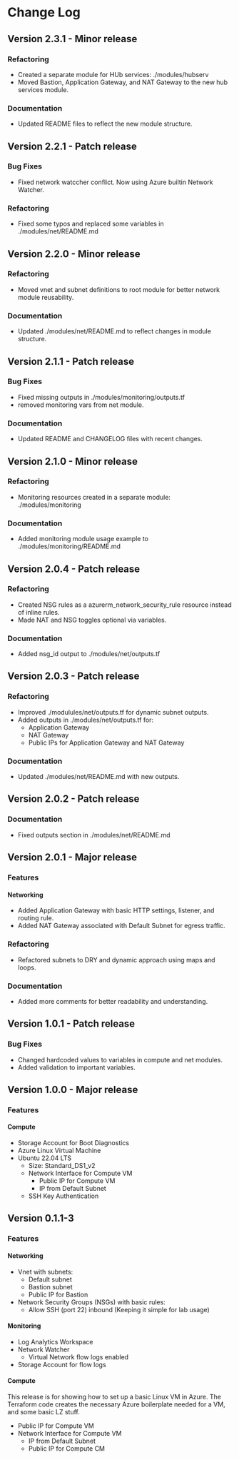 # Change Log

## Version 2.3.1 - Minor release

### Refactoring

- Created a separate module for HUb services: ./modules/hubserv
- Moved Bastion, Application Gateway, and NAT Gateway to the new hub services module.

### Documentation

- Updated README files to reflect the new module structure.

## Version 2.2.1 - Patch release

### Bug Fixes

- Fixed network watccher conflict. Now using Azure builtin Network Watcher.

### Refactoring

- Fixed some typos and replaced some variables in ./modules/net/README.md

## Version 2.2.0 - Minor release

### Refactoring

- Moved vnet and subnet definitions to root module for better network module reusability.

### Documentation

- Updated ./modules/net/README.md to reflect changes in module structure.

## Version 2.1.1 - Patch release

### Bug Fixes

- Fixed missing outputs in ./modules/monitoring/outputs.tf
- removed monitoring vars from net module.

### Documentation

- Updated README and CHANGELOG files with recent changes.

## Version 2.1.0 - Minor release

### Refactoring

- Monitoring resources created in a separate module: ./modules/monitoring

### Documentation

- Added monitoring module usage example to ./modules/monitoring/README.md

## Version 2.0.4 - Patch release

### Refactoring

- Created NSG rules as a azurerm_network_security_rule resource instead of inline rules.
- Made NAT and NSG toggles optional via variables.

### Documentation

- Added nsg_id output to ./modules/net/outputs.tf

## Version 2.0.3 - Patch release

### Refactoring

- Improved ./modulules/net/outputs.tf for dynamic subnet outputs.
- Added outputs in ./modules/net/outputs.tf for:
  - Application Gateway
  - NAT Gateway
  - Public IPs for Application Gateway and NAT Gateway

### Documentation

- Updated ./modules/net/README.md with new outputs.

## Version 2.0.2 - Patch release

### Documentation

- Fixed outputs section in ./modules/net/README.md

## Version 2.0.1 - Major release

### Features

#### Networking

- Added Application Gateway with basic HTTP settings, listener, and routing rule.
- Added NAT Gateway associated with Default Subnet for egress traffic.

### Refactoring

- Refactored subnets to DRY and dynamic approach using maps and loops.

### Documentation

- Added more comments for better readability and understanding.

## Version 1.0.1 - Patch release

### Bug Fixes

- Changed hardcoded values to variables in compute and net modules.
- Added validation to important variables.

## Version 1.0.0 - Major release

### Features

#### Compute

- Storage Account for Boot Diagnostics
- Azure Linux Virtual Machine
- Ubuntu 22.04 LTS
  - Size: Standard_DS1_v2
  - Network Interface for Compute VM
    - Public IP for Compute VM
    - IP from Default Subnet
  - SSH Key Authentication

## Version 0.1.1-3

### Features

#### Networking

- Vnet with subnets:
  - Default subnet
  - Bastion subnet
  - Public IP for Bastion
- Network Security Groups (NSGs) with basic rules:
  - Allow SSH (port 22) inbound (Keeping it simple for lab usage)

#### Monitoring

- Log Analytics Workspace
- Network Watcher
  - Virtual Network flow logs enabled
- Storage Account for flow logs

#### Compute

This release is for showing how to set up a basic Linux VM in Azure. The
Terraform code creates the necessary Azure boilerplate needed for a VM, and
some basic LZ stuff.

- Public IP for Compute VM
- Network Interface for Compute VM
  - IP from Default Subnet
  - Public IP for Compute CM
